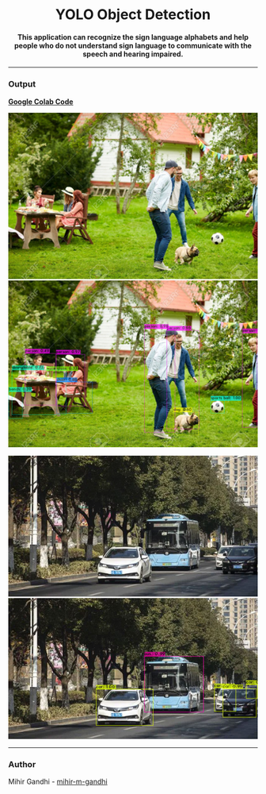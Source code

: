 <h1 align="center">YOLO Object Detection</h1>

<div align="center">
  
<h4>This application can recognize the sign language alphabets and help people who do not understand sign language to communicate with the speech and hearing impaired.</h4>
 
</div>

-----------------------------------------
### Output

[**Google Colab Code**](https://colab.research.google.com/drive/1EDJG3GIM8i-l_7-Y2g_YvR1nYmAn35sb?usp=sharing)

<p align="center">
    <img src="./images/test1.jpg">
    <img src="./images/output1.jpg">
</p>

<p align="center">
    <img src="./images/test2.jpg">
    <img src="./images/output2.jpg">
</p>

------------------------------------------
### Author

Mihir Gandhi - [mihir-m-gandhi](https://github.com/mihir-m-gandhi)
